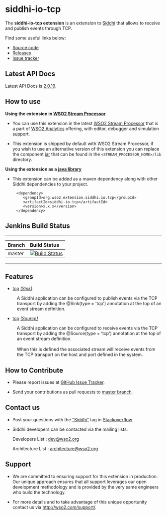 siddhi-io-tcp
======================================

The **siddhi-io-tcp extension** is an extension to <a target="_blank" href="https://wso2.github.io/siddhi">Siddhi</a>
  that allows to receive and publish events through TCP.

Find some useful links below:

* <a target="_blank" href="https://github.com/wso2-extensions/siddhi-io-tcp">Source code</a>
* <a target="_blank" href="https://github.com/wso2-extensions/siddhi-io-tcp/releases">Releases</a>
* <a target="_blank" href="https://github.com/wso2-extensions/siddhi-io-tcp/issues">Issue tracker</a>

## Latest API Docs 

Latest API Docs is <a target="_blank" href="https://wso2-extensions.github.io/siddhi-io-tcp/api/2.0.19">2.0.19</a>.

## How to use 

**Using the extension in <a target="_blank" href="https://github.com/wso2/product-sp">WSO2 Stream Processor</a>**

* You can use this extension in the latest <a target="_blank" href="https://github.com/wso2/product-sp/releases">WSO2 Stream Processor</a> that is a part of <a target="_blank" href="http://wso2.com/analytics?utm_source=gitanalytics&utm_campaign=gitanalytics_Jul17">WSO2 Analytics</a> offering, with editor, debugger and simulation support. 

* This extension is shipped by default with WSO2 Stream Processor, if you wish to use an alternative version of this extension you can replace the component <a target="_blank" href="https://github.com/wso2-extensions/siddhi-io-tcp/releases">jar</a> that can be found in the `<STREAM_PROCESSOR_HOME>/lib` directory.

**Using the extension as a <a target="_blank" href="https://wso2.github.io/siddhi/documentation/running-as-a-java-library">java library</a>**

* This extension can be added as a maven dependency along with other Siddhi dependencies to your project.

```
     <dependency>
        <groupId>org.wso2.extension.siddhi.io.tcp</groupId>
        <artifactId>siddhi-io-tcp</artifactId>
        <version>x.x.x</version>
     </dependency>
```

## Jenkins Build Status

---

|  Branch | Build Status |
| :------ |:------------ | 
| master  | [![Build Status](https://wso2.org/jenkins/job/siddhi/job/siddhi-io-tcp/badge/icon)](https://wso2.org/jenkins/job/siddhi/job/siddhi-io-tcp/) |

---

## Features

* <a target="_blank" href="https://wso2-extensions.github.io/siddhi-io-tcp/api/2.0.19/#tcp-sink">tcp</a> *<a target="_blank" href="https://wso2.github.io/siddhi/documentation/siddhi-4.0/#sink">(Sink)</a>*<br><div style="padding-left: 1em;"><p>A Siddhi application can be configured to publish events via the TCP transport by adding the @Sink(type = 'tcp') annotation at the top of an event stream definition.</p></div>
* <a target="_blank" href="https://wso2-extensions.github.io/siddhi-io-tcp/api/2.0.19/#tcp-source">tcp</a> *<a target="_blank" href="https://wso2.github.io/siddhi/documentation/siddhi-4.0/#source">(Source)</a>*<br><div style="padding-left: 1em;"><p>A Siddhi application can be configured to receive events via the TCP transport by adding the @Source(type = 'tcp') annotation at the top of an event stream definition.<br><br>When this is defined the associated stream will receive events from the TCP transport on the host and port defined in the system.</p></div>

## How to Contribute
 
  * Please report issues at <a target="_blank" href="https://github.com/wso2-extensions/siddhi-io-tcp/issues">GitHub Issue Tracker</a>.
  
  * Send your contributions as pull requests to <a target="_blank" href="https://github.com/wso2-extensions/siddhi-io-tcp/tree/master">master branch</a>. 
 
## Contact us 

 * Post your questions with the <a target="_blank" href="http://stackoverflow.com/search?q=siddhi">"Siddhi"</a> tag in <a target="_blank" href="http://stackoverflow.com/search?q=siddhi">Stackoverflow</a>. 
 
 * Siddhi developers can be contacted via the mailing lists:
 
    Developers List   : [dev@wso2.org](mailto:dev@wso2.org)
    
    Architecture List : [architecture@wso2.org](mailto:architecture@wso2.org)
 
## Support 

* We are committed to ensuring support for this extension in production. Our unique approach ensures that all support leverages our open development methodology and is provided by the very same engineers who build the technology. 

* For more details and to take advantage of this unique opportunity contact us via <a target="_blank" href="http://wso2.com/support?utm_source=gitanalytics&utm_campaign=gitanalytics_Jul17">http://wso2.com/support/</a>. 
